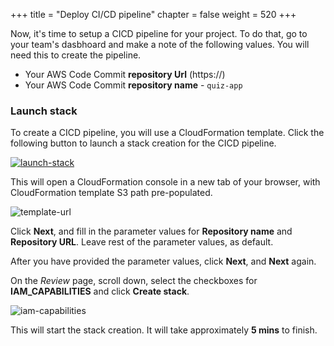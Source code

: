 +++
title = "Deploy CI/CD pipeline"
chapter = false
weight = 520
+++

Now, it's time to setup a CICD pipeline for your project. To do that, go to your team's 
dasbhoard and make a note of the following values. You will need this to create the 
pipeline.

- Your AWS Code Commit **repository Url** (https://)
- Your AWS Code Commit **repository name** - `quiz-app`

### Launch stack
To create a CICD pipeline, you will use a CloudFormation template. Click the following 
button to launch a stack creation for the CICD pipeline.

[![launch-stack](/images/launch-stack.png?height=25px)](https://us-west-2.console.aws.amazon.com/cloudformation/home?region=us-west-2#/stacks/new?stackName=CICD-TCatv9&templateURL=https://aws-quickstart.s3.amazonaws.com/quickstart-taskcat-ci/templates/taskcat-ci-pipeline.yaml.template)

This will open a CloudFormation console in a new tab of your browser, with 
CloudFormation template S3 path pre-populated.

![template-url](/images/template-url.png)

Click **Next**, and fill in the parameter values for **Repository name** and 
**Repository URL**. Leave rest of the parameter values, as default.

After you have provided the parameter values, click **Next**, and **Next** again.

On the *Review* page, scroll down, select the checkboxes for **IAM_CAPABILITIES** and 
click **Create stack**.

![iam-capabilities](/images/iam-capabilities.png)

This will start the stack creation. It will take approximately **5 mins** to finish.
